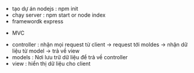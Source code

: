 - tạo dự án nodejs : npm init
- chạy server : npm start or node index
- framewordk express

* MVC

- controller : nhận mọi request từ client -> request tới moldes -> nhận dữ liệu từ model -> trả về view
- models : Nơi lưu trữ dữ liệu để trả về controller
- view : hiển thị dữ liệu cho client
